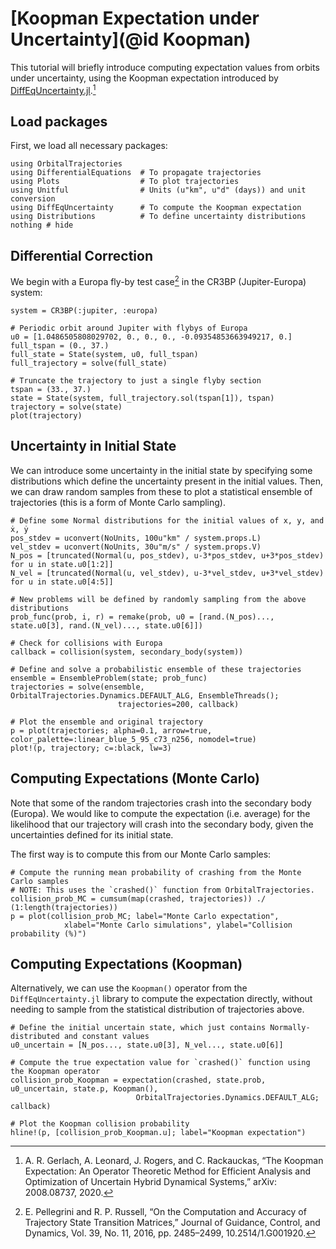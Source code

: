 # [Koopman Expectation under Uncertainty](@id Koopman)

This tutorial will briefly introduce computing expectation values from orbits under uncertainty, using the Koopman 
expectation introduced by [DiffEqUncertainty.jl](https://github.com/SciML/DiffEqUncertainty.jl).[^Gerlach2020]

[^Gerlach2020]: A. R. Gerlach, A. Leonard, J. Rogers, and C. Rackauckas, “The Koopman Expectation: An Operator Theoretic Method for Efficient Analysis and Optimization of Uncertain Hybrid Dynamical Systems,” arXiv: 2008.08737, 2020.

## Load packages

First, we load all necessary packages:

```@example 1
using OrbitalTrajectories
using DifferentialEquations  # To propagate trajectories
using Plots                  # To plot trajectories
using Unitful                # Units (u"km", u"d" (days)) and unit conversion
using DiffEqUncertainty      # To compute the Koopman expectation
using Distributions          # To define uncertainty distributions
nothing # hide
```

## Differential Correction

We begin with a Europa fly-by test case[^Pellegrini2016] in the CR3BP (Jupiter-Europa) system:

[^Pellegrini2016]: E. Pellegrini and R. P. Russell, “On the Computation and Accuracy of Trajectory State Transition Matrices,” Journal of Guidance, Control, and Dynamics, Vol. 39, No. 11, 2016, pp. 2485–2499, 10.2514/1.G001920.

```@example 1
system = CR3BP(:jupiter, :europa)

# Periodic orbit around Jupiter with flybys of Europa
u0 = [1.0486505808029702, 0., 0., 0., -0.09354853663949217, 0.]
full_tspan = (0., 37.)
full_state = State(system, u0, full_tspan)
full_trajectory = solve(full_state)

# Truncate the trajectory to just a single flyby section
tspan = (33., 37.)
state = State(system, full_trajectory.sol(tspan[1]), tspan)
trajectory = solve(state)
plot(trajectory)
```

## Uncertainty in Initial State

We can introduce some uncertainty in the initial state by specifying some distributions which define
the uncertainty present in the initial values. Then, we can draw random samples from these to plot
a statistical ensemble of trajectories (this is a form of Monte Carlo sampling).

```@example 1
# Define some Normal distributions for the initial values of x, y, and ẋ, ẏ
pos_stdev = uconvert(NoUnits, 100u"km" / system.props.L)
vel_stdev = uconvert(NoUnits, 30u"m/s" / system.props.V)
N_pos = [truncated(Normal(u, pos_stdev), u-3*pos_stdev, u+3*pos_stdev) for u in state.u0[1:2]]
N_vel = [truncated(Normal(u, vel_stdev), u-3*vel_stdev, u+3*vel_stdev) for u in state.u0[4:5]]

# New problems will be defined by randomly sampling from the above distributions
prob_func(prob, i, r) = remake(prob, u0 = [rand.(N_pos)..., state.u0[3], rand.(N_vel)..., state.u0[6]])

# Check for collisions with Europa
callback = collision(system, secondary_body(system))

# Define and solve a probabilistic ensemble of these trajectories
ensemble = EnsembleProblem(state; prob_func)
trajectories = solve(ensemble, OrbitalTrajectories.Dynamics.DEFAULT_ALG, EnsembleThreads();
                        trajectories=200, callback)

# Plot the ensemble and original trajectory
p = plot(trajectories; alpha=0.1, arrow=true, color_palette=:linear_blue_5_95_c73_n256, nomodel=true)
plot!(p, trajectory; c=:black, lw=3)
```

## Computing Expectations (Monte Carlo)

Note that some of the random trajectories crash into the secondary body (Europa). We would like to
compute the expectation (i.e. average) for the likelihood that our trajectory will crash into
the secondary body, given the uncertainties defined for its initial state.

The first way is to compute this from our Monte Carlo samples:

```@example 1
# Compute the running mean probability of crashing from the Monte Carlo samples
# NOTE: This uses the `crashed()` function from OrbitalTrajectories.
collision_prob_MC = cumsum(map(crashed, trajectories)) ./ (1:length(trajectories))
p = plot(collision_prob_MC; label="Monte Carlo expectation",
            xlabel="Monte Carlo simulations", ylabel="Collision probability (%)")
```

## Computing Expectations (Koopman)

Alternatively, we can use the `Koopman()` operator from the `DiffEqUncertainty.jl` library to
compute the expectation directly, without needing to sample from the statistical distribution of
trajectories above.

```@example 1
# Define the initial uncertain state, which just contains Normally-distributed and constant values
u0_uncertain = [N_pos..., state.u0[3], N_vel..., state.u0[6]]

# Compute the true expectation value for `crashed()` function using the Koopman operator
collision_prob_Koopman = expectation(crashed, state.prob, u0_uncertain, state.p, Koopman(),
                            OrbitalTrajectories.Dynamics.DEFAULT_ALG; callback)

# Plot the Koopman collision probability
hline!(p, [collision_prob_Koopman.u]; label="Koopman expectation")
```
